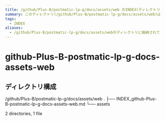 ```yaml
---
title: /github/Plus-B/postmatic-lp-g/docs/assets/web のINDEX(ディレクトリ概要)
summary: このディレクトリ(/github/Plus-B/postmatic-lp-g/docs/assets/web)は[TODO:XXXX(このディレクトリに保存するファイルの説明を書く)]を格納する場所です。
tags:
  - INDEX
aliases:
  - /github/Plus-B/postmatic-lp-g/docs/assets/webのディレクトリに格納されている資料について(INDEX:索引)
---
```


# github-Plus-B-postmatic-lp-g-docs-assets-web

## ディレクトリ構成

/github/Plus-B/postmatic-lp-g/docs/assets/web
.
├── INDEX_github-Plus-B-postmatic-lp-g-docs-assets-web.md
└── assets

2 directories, 1 file


